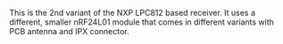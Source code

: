 This is the 2nd variant of the NXP LPC812 based receiver.
It uses a different, smaller nRF24L01 module that comes in different variants
with PCB antenna and IPX connector.

